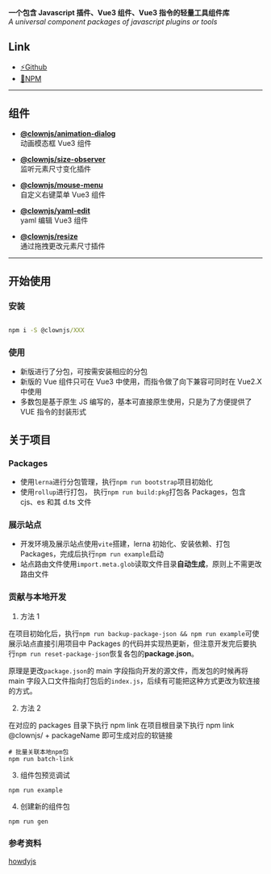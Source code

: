 **一个包含 Javascript 插件、Vue3 组件、Vue3 指令的轻量工具组件库**  
_A universal component packages of javascript plugins or tools_

## Link

- <a href="https://github.com/UniqueCrownClown/clownjs" target="_blank">⚡Github</a>
- <a href="https://www.npmjs.com/search?q=%40clownjs" target="_blank">💾NPM</a>

---

## 组件

- **[@clownjs/animation-dialog](https://uniquecrownclown.github.io/clownjs/#/animation-dialog)**  
  动画模态框 Vue3 组件

- **[@clownjs/size-observer](https://uniquecrownclown.github.io/clownjs/#/size-observer)**  
  监听元素尺寸变化插件

- **[@clownjs/mouse-menu](https://uniquecrownclown.github.io/clownjs/#/mouse-menu)**  
  自定义右键菜单 Vue3 组件

- **[@clownjs/yaml-edit](https://uniquecrownclown.github.io/clownjs/#/yaml-edit)**  
  yaml 编辑 Vue3 组件

- **[@clownjs/resize](https://uniquecrownclown.github.io/clownjs/#/resize)**  
  通过拖拽更改元素尺寸插件

---

## 开始使用

### 安装

```cmd

npm i -S @clownjs/XXX

```

### 使用

- 新版进行了分包，可按需安装相应的分包
- 新版的 Vue 组件只可在 Vue3 中使用，而指令做了向下兼容可同时在 Vue2.X 中使用
- 多数包是基于原生 JS 编写的，基本可直接原生使用，只是为了方便提供了 VUE 指令的封装形式

## 关于项目

### Packages

- 使用`lerna`进行分包管理，执行`npm run bootstrap`项目初始化
- 使用`rollup`进行打包， 执行`npm run build:pkg`打包各 Packages，包含 cjs、es 和其 d.ts 文件

### 展示站点

- 开发环境及展示站点使用`vite`搭建，lerna 初始化、安装依赖、打包 Packages，完成后执行`npm run example`启动
- 站点路由文件使用`import.meta.glob`读取文件目录**自动生成**，原则上不需更改路由文件

### 贡献与本地开发

1. 方法 1

在项目初始化后，执行`npm run backup-package-json && npm run example`可使展示站点直接引用项目中 Packages 的代码并实现热更新，但注意开发完后要执行`npm run reset-package-json`恢复各包的**package.json**。

原理是更改`package.json`的 main 字段指向开发的源文件，而发包的时候再将 main 字段入口文件指向打包后的`index.js`，后续有可能把这种方式更改为软连接的方式。

2. 方法 2

在对应的 packages 目录下执行 npm link
在项目根目录下执行 npm link @clownjs/ + packageName 即可生成对应的软链接

```shell
# 批量关联本地npm包
npm run batch-link
```

3. 组件包预览调试

```shell
npm run example
```

4. 创建新的组件包

```shell
npm run gen
```

### 参考资料

[howdyjs](https://github.com/leon-kfd/howdyjs)
